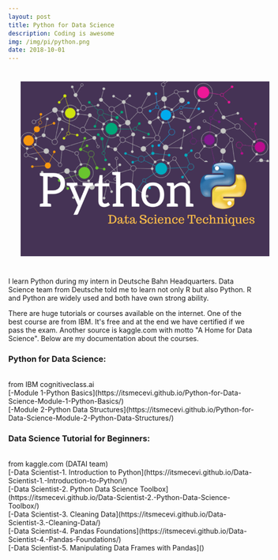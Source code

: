 ```yaml
---
layout: post
title: Python for Data Science
description: Coding is awesome
img: /img/pi/python.png
date: 2018-10-01
---
```


<img class="center" src="/img/pi/python2.png" style="padding:25px">

I learn Python during my intern in Deutsche Bahn Headquarters. Data Science team from Deutsche told me to learn not only R but also Python. R and Python are widely used and both have own strong ability. 

There are huge tutorials or courses available on the internet. One of the best course are from IBM. It's free and at the end we have certified if we pass the exam. Another source is kaggle.com with motto "A Home for Data Science". Below are my documentation about the courses.

### Python for Data Science: 
<Br>
from IBM cognitiveclass.ai
<Br>
 [-Module 1-Python Basics](https://itsmecevi.github.io/Python-for-Data-Science-Module-1-Python-Basics/)
 <Br>
 [-Module 2-Python Data Structures](https://itsmecevi.github.io/Python-for-Data-Science-Module-2-Python-Data-Structures/)



### Data Science Tutorial for Beginners: 
<Br>
from kaggle.com (DATAI team)
<Br>
 [-Data Scientist-1. Introduction to Python](https://itsmecevi.github.io/Data-Scientist-1.-Introduction-to-Python/)
 <Br>
 [-Data Scientist-2. Python Data Science Toolbox](https://itsmecevi.github.io/Data-Scientist-2.-Python-Data-Science-Toolbox/)
 <Br>
 [-Data Scientist-3. Cleaning Data](https://itsmecevi.github.io/Data-Scientist-3.-Cleaning-Data/)
 <Br>
 [-Data Scientist-4. Pandas Foundations](https://itsmecevi.github.io/Data-Scientist-4.-Pandas-Foundations/)
  <Br>
 [-Data Scientist-5. Manipulating Data Frames with Pandas]()
 
 
